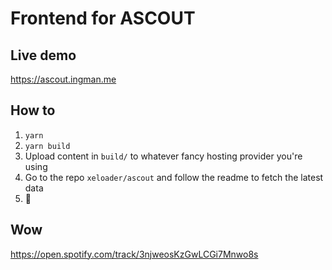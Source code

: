 # Frontend for ASCOUT

## Live demo

https://ascout.ingman.me

## How to

1. `yarn`
2. `yarn build`
3. Upload content in `build/` to whatever fancy hosting provider you're using
4. Go to the repo `xeloader/ascout` and follow the readme to fetch the latest data
5. :tada:

## Wow

https://open.spotify.com/track/3njweosKzGwLCGi7Mnwo8s